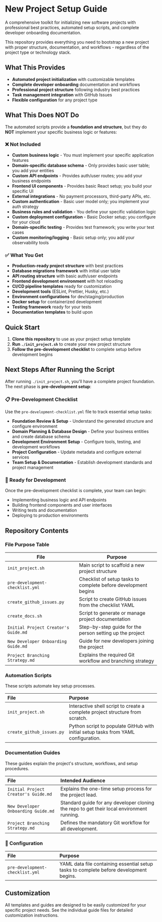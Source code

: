 # **New Project Setup Guide**

A comprehensive toolkit for initializing new software projects with professional best practices, automated setup scripts, and complete developer onboarding documentation.

This repository provides everything you need to bootstrap a new project with proper structure, documentation, and workflows - regardless of the project type or technology stack.

## **What This Provides**

- **Automated project initialization** with customizable templates
- **Complete developer onboarding** documentation and workflows
- **Professional project structure** following industry best practices
- **Task management integration** with GitHub Issues
- **Flexible configuration** for any project type

## **What This Does NOT Do**

The automated scripts provide a **foundation and structure**, but they do **NOT** implement your specific business logic or features:

### **❌ Not Included**
- **Custom business logic** - You must implement your specific application features
- **Domain-specific database schema** - Only provides basic user table; you add your entities
- **Custom API endpoints** - Provides auth/user routes; you add your business endpoints
- **Frontend UI components** - Provides basic React setup; you build your specific UI
- **External integrations** - No payment processors, third-party APIs, etc.
- **Custom authentication** - Basic user model only; you implement your auth strategy
- **Business rules and validation** - You define your specific validation logic
- **Custom deployment configuration** - Basic Docker setup; you configure for your cloud
- **Domain-specific testing** - Provides test framework; you write your test cases
- **Custom monitoring/logging** - Basic setup only; you add your observability tools

### **✅ What You Get**
- **Production-ready project structure** with best practices
- **Database migrations framework** with initial user table
- **API routing structure** with basic auth/user endpoints
- **Frontend development environment** with hot reloading
- **CI/CD pipeline templates** ready for customization
- **Development tools** (ESLint, Prettier, Husky, etc.)
- **Environment configurations** for dev/staging/production
- **Docker setup** for containerized development
- **Testing framework** ready for your tests
- **Documentation templates** to build upon

## **Quick Start**

1. **Clone this repository** to use as your project setup template
2. **Run `./init_project.sh`** to create your new project structure
3. **Follow the pre-development checklist** to complete setup before development begins

## **Next Steps After Running the Script**

After running `./init_project.sh`, you'll have a complete project foundation. The next phase is **pre-development setup**:

### **📋 Pre-Development Checklist**
Use the `pre-development-checklist.yml` file to track essential setup tasks:

- **Foundation Review & Setup** - Understand the generated structure and configure environment
- **Domain Planning & Database Design** - Define your business entities and create database schema
- **Development Environment Setup** - Configure tools, testing, and development workflows
- **Project Configuration** - Update metadata and configure external services
- **Team Setup & Documentation** - Establish development standards and project management

### **🚀 Ready for Development**
Once the pre-development checklist is complete, your team can begin:
- Implementing business logic and API endpoints
- Building frontend components and user interfaces
- Writing tests and documentation
- Deploying to production environments

## **Repository Contents**

### **File Purpose Table**

| File                              | Purpose                                                        |
|-----------------------------------|----------------------------------------------------------------|
| `init_project.sh`                 | Main script to scaffold a new project structure                |
| `pre-development-checklist.yml`   | Checklist of setup tasks to complete before development begins |
| `create_github_issues.py`         | Script to create GitHub issues from the checklist YAML         |
| `create_docs.sh`                  | Script to generate or manage project documentation             |
| `Initial Project Creator's Guide.md` | Step-by-step guide for the person setting up the project   |
| `New Developer Onboarding Guide.md`  | Guide for new developers joining the project              |
| `Project Branching Strategy.md`       | Explains the required Git workflow and branching strategy |

### **Automation Scripts**

These scripts automate key setup processes.

| File | Purpose |
| :---- | :---- |
| `init_project.sh` | Interactive shell script to create a complete project structure from scratch. |
| `create_github_issues.py` | Python script to populate GitHub with initial setup tasks from YAML configuration. |

### **Documentation Guides**

These guides explain the project's structure, workflows, and setup procedures.

| File | Intended Audience |
| :---- | :---- |
| `Initial Project Creator's Guide.md` | Explains the one-time setup process for the project lead. |
| `New Developer Onboarding Guide.md` | Standard guide for any developer cloning the repo to get their local environment running. |
| `Project Branching Strategy.md` | Defines the mandatory Git workflow for all development. |

### **📝 Configuration**

| File | Purpose |
| :---- | :---- |
| `pre-development-checklist.yml` | YAML data file containing essential setup tasks to complete before development begins. |

## **Customization**

All templates and guides are designed to be easily customized for your specific project needs. See the individual guide files for detailed customization instructions.

